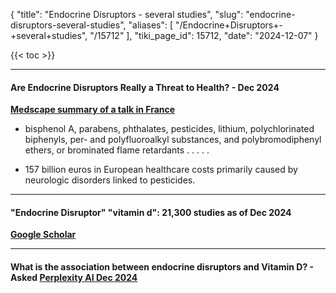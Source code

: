 {
  "title": "Endocrine Disruptors - several studies",
  "slug": "endocrine-disruptors-several-studies",
  "aliases": [
    "/Endocrine+Disruptors+-+several+studies",
    "/15712"
  ],
  "tiki_page_id": 15712,
  "date": "2024-12-07"
}

{{< toc >}}

---

#### Are Endocrine Disruptors Really a Threat to Health? - Dec 2024

 **[Medscape summary of a talk in France](https://www.medscape.com/viewarticle/are-endocrine-disruptors-really-threat-health-2024a1000mf4%20%20)**  

* bisphenol A, parabens, phthalates, pesticides, lithium, polychlorinated biphenyls, per- and polyfluoroalkyl substances, and polybromodiphenyl ethers, or brominated flame retardants . . . . .

* 157 billion euros in European healthcare costs primarily caused by neurologic disorders linked to pesticides. 

---

#### "Endocrine Disruptor" "vitamin d": 21,300 studies as of Dec 2024

 **[Google Scholar](https://scholar.google.com/scholar?q=endocrine+disruptor+%22vitamin+d%22&hl=en&as_sdt=0,48%20)** 

---

#### What is the association between endocrine disruptors and Vitamin D? - Asked [Perplexity AI Dec 2024](https://www.perplexity.ai/search/what-is-the-association-betwee-xO_HlMlPQ.G8mF2A0ZpkTA)
